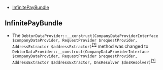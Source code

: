 - [InfinitePayBundle](#infinitepaybundle)

InfinitePayBundle
-----------------
* The `DebtorDataProvider::__construct(CompanyDataProviderInterface $companyDataProvider, RequestProvider $requestProvider, AddressExtractor $addressExtractor)`<sup>[[?]](https://github.com/oroinc/OroInfinitePayBundle/tree/3.1.0/Action/Provider/DebtorDataProvider.php#L28 "Oro\Bundle\InfinitePayBundle\Action\Provider\DebtorDataProvider")</sup> method was changed to `DebtorDataProvider::__construct(CompanyDataProviderInterface $companyDataProvider, RequestProvider $requestProvider, AddressExtractor $addressExtractor, DnsResolver $dnsResolver)`<sup>[[?]](https://github.com/oroinc/OroInfinitePayBundle/tree/4.0.0/Action/Provider/DebtorDataProvider.php#L41 "Oro\Bundle\InfinitePayBundle\Action\Provider\DebtorDataProvider")</sup>

